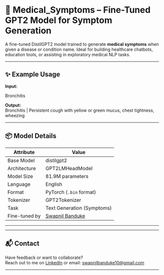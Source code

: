 # 🧠 Medical_Symptoms – Fine-Tuned GPT2 Model for Symptom Generation

A fine-tuned DistilGPT2 model trained to generate **medical symptoms** when given a disease or condition name. Ideal for building healthcare chatbots, education tools, or assisting in exploratory medical NLP tasks.

---

## ✨ Example Usage

**Input:**  

Bronchitis


**Output:**  
Bronchitis | Persistent cough with yellow or green mucus, chest tightness, wheezing



---

## 📦 Model Details

| Attribute         | Value                    |
|------------------|--------------------------|
| Base Model       | distilgpt2               |
| Architecture     | GPT2LMHeadModel          |
| Model Size       | 81.9M parameters          |
| Language         | English                  |
| Format           | PyTorch (`.bin` format)  |
| Tokenizer        | GPT2Tokenizer            |
| Task             | Text Generation (Symptoms) |
| Fine-tuned by    | [Swapnil Banduke](https://www.linkedin.com/in/swapnilbanduke/) |

---



---

## 📬 Contact

Have feedback or want to collaborate?  
Reach out to me on [LinkedIn](https://www.linkedin.com/in/swapnilbanduke/) or email: swapnilbanduke10@gmail.com

---

